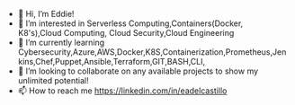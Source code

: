 - 👋 Hi, I’m Eddie!
- 👀 I’m interested in Serverless Computing,Containers(Docker, K8's),Cloud Computing, Cloud Security,Cloud Engineering
- 🌱 I’m currently learning Cybersecurity,Azure,AWS,Docker,K8S,Containerization,Prometheus,Jenkins,Chef,Puppet,Ansible,Terraform,GIT,BASH,CLI,
- 💞️ I’m looking to collaborate on any available projects to show my unlimited potential!
- 📫 How to reach me https://linkedin.com/in/eadelcastillo

